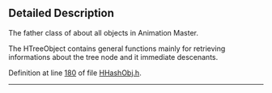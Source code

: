 ## Detailed Description

The father class of about all objects in Animation Master.

The HTreeObject contains general functions mainly for retrieving informations about the tree node and it immediate descenants.

Definition at line <a href="HHashObj_8h-source.md#l00180" class="el">180</a> of file <a href="HHashObj_8h-source.md" class="el">HHashObj.h</a>.

------------------------------------------------------------------------

